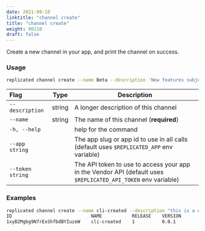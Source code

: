 ```yaml
---
date: 2021-09-10
linktitle: "channel create"
title: "channel create"
weight: 90110
draft: false
---
```


Create a new channel in your app, and print the channel on success.

### Usage
```bash
replicated channel create --name Beta --description 'New features subject to change'
```

| Flag                 | Type | Description |
|:----------------------|------|-------------|
| `--description` | string | A longer description of this channel |
| `--name` | string | The name of this channel (**required**) |
| `-h, --help`   |  |          help for the command |
| `--app string` | |   The app slug or app id to use in all calls (default uses `$REPLICATED_APP` env variable) |
| `--token string` | |  The API token to use to access your app in the Vendor API (default uses `$REPLICATED_API_TOKEN` env variable) |

### Examples
```bash
replicated channel create --name cli-created --description "this is a description for a channel"
ID                             NAME           RELEASE    VERSION
1xyB2Mgbg9N7rExShfbdBYIuzeW    cli-created    1          0.0.1
```